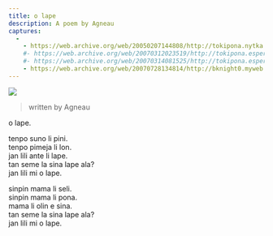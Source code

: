 ```yaml
---
title: o lape
description: A poem by Agneau
captures:
  -
    - https://web.archive.org/web/20050207144808/http://tokipona.nytka.org:80/text/olape.html
    #- https://web.archive.org/web/20070312023519/http://tokipona.esperanto-jeunes.org:80/text/olape.html
    #- https://web.archive.org/web/20070314081525/http://tokipona.esperanto-jeunes.org:80/text/olape.html
    - https://web.archive.org/web/20070728134814/http://bknight0.myweb.uga.edu/toki/text/olape.html
---
```

![](/images/olape.jpg)

> written by Agneau

o lape.

tenpo suno li pini.  
tenpo pimeja li lon.  
jan lili ante li lape.  
tan seme la sina lape ala?  
jan lili mi o lape.

sinpin mama li seli.  
sinpin mama li pona.  
mama li olin e sina.  
tan seme la sina lape ala?  
jan lili mi o lape.